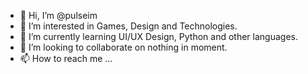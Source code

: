 - 👋 Hi, I’m @pulseim
- 👀 I’m interested in Games, Design and Technologies.
- 🌱 I’m currently learning UI/UX Design, Python and other languages.
- 💞️ I’m looking to collaborate on nothing in moment.
- 📫 How to reach me ...

<!---
pulseim/pulseim is a ✨ special ✨ repository because its `README.md` (this file) appears on your GitHub profile.
You can click the Preview link to take a look at your changes.
--->
